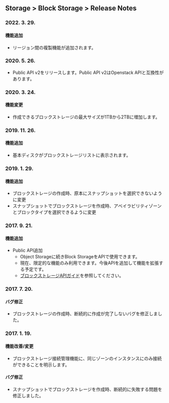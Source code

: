 ## Storage > Block Storage > Release Notes

### 2022. 3. 29.

#### 機能追加

* リージョン間の複製機能が追加されます。

### 2020. 5. 26.

* Public API v2をリリースします。Public API v2はOpenstack APIと互換性があります。

### 2020. 3. 24.

#### 機能変更

* 作成できるブロックストレージの最大サイズが1TBから2TBに増加します。

### 2019. 11. 26.

#### 機能追加

* 基本ディスクがブロックストレージリストに表示されます。

### 2019. 1. 29.

#### 機能追加

* ブロックストレージの作成時、原本にスナップショットを選択できないように変更
* スナップショットでブロックストレージを作成時、アベイラビリティゾーンとブロックタイプを選択できるように変更


### 2017. 9. 21.

#### 機能追加
* Public API追加
    * Object Storageに続きBlock StorageをAPIで使用できます。
    * 現在、限定的な機能のみ利用できます。今後APIを追加して機能を拡張する予定です。
    * [ブロックストレージAPIガイド](/Storage/Block%20Storage/ja/api-guide/)を参照してください。



### 2017. 7. 20.

#### バグ修正

* ブロックストレージの作成時、断続的に作成が完了しないバグを修正しました。



### 2017. 1. 19.

#### 機能改善/変更

* ブロックストレージ接続管理機能に、同じゾーンのインスタンスにのみ接続ができることを明示します。

#### バグ修正

* スナップショットでブロックストレージを作成時、断続的に失敗する問題を修正しました。
